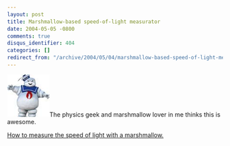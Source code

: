 ```yaml
---
layout: post
title: Marshmallow-based speed-of-light measurator
date: 2004-05-05 -0800
comments: true
disqus_identifier: 404
categories: []
redirect_from: "/archive/2004/05/04/marshmallow-based-speed-of-light-measurator.aspx/"
---
```


![Marshmallow Man](/images/marshmallowman.jpg)The physics geek and
marshmallow lover in me thinks this is awesome.

[How to measure the speed of light with a
marshmallow.](http://www.physics.umd.edu/ripe/icpe/newsletters/n34/marshmal.htm)

